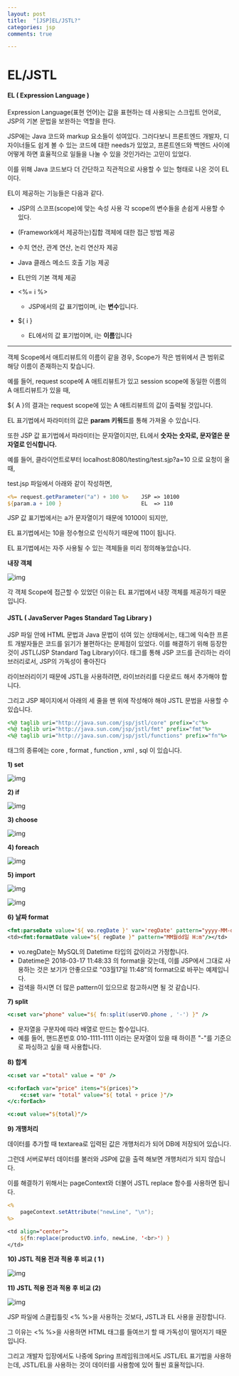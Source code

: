 ```yaml
---
layout: post
title:  "[JSP]EL/JSTL?"
categories: jsp
comments: true

---
```


# EL/JSTL



#### **EL ( Expression Language )**

Expression Language(표현 언어)는 값을 표현하는 데 사용되는 스크립트 언어로, JSP의 기본 문법을 보완하는 역할을 한다.

JSP에는 Java 코드와 markup 요소들이 섞여있다. 그러다보니 프론트엔드 개발자, 디자이너들도 쉽게 볼 수 있는 코드에 대한 needs가 있었고, 프론트엔드와 백엔드 사이에 어떻게 하면 효율적으로 일들을 나눌 수 있을 것인가라는 고민이 있었다.

이를 위해 Java 코드보다 더 간단하고 직관적으로 사용할 수 있는 형태로 나온 것이 EL이다.

EL이 제공하는 기능들은 다음과 같다.

- JSP의 스코프(scope)에 맞는 속성 사용
  각 scope의 변수들을 손쉽게 사용할 수 있다.

- (Framework에서 제공하는)집합 객체에 대한 접근 방법 제공

- 수치 연산, 관계 연산, 논리 연산자 제공

- Java 클래스 메소드 호출 기능 제공

- EL만의 기본 객체 제공 

- <%= i %> 
  * JSP에서의 값 표기법이며, i는 **변수**입니다.
- ${ i }
  * EL에서의 값 표기법이며, i는 **이름**입니다

------

객체 Scope에서 애트리뷰트의 이름이 같을 경우, Scope가 작은 범위에서 큰 범위로 해당 이름이 존재하는지 찾습니다.

예를 들어, request scope에 A 애트리뷰트가 있고 session scope에 동일한 이름의 A 애트리뷰트가 있을 때,

${ A }의 결과는 request scope에 있는 A 애트리뷰트의 값이 출력될 것입니다.



EL 표기법에서 파라미터의 값은 **param 키워드**를 통해 가져올 수 있습니다.

또한 JSP 값 표기법에서 파라미터는 문자열이지만, EL에서 **숫자는 숫자로, 문자열은 문자열로 인식합니다.**



예를 들어, 클라이언트로부터 localhost:8080/testing/test.sjp?a=10 으로 요청이 올 때,

test.jsp 파일에서 아래와 같이 작성하면,

````jsp
<%= request.getParameter("a") + 100 %>    JSP => 10100
${param.a + 100 }                         EL  => 110
````

JSP 값 표기법에서는 a가 문자열이기 때문에 10100이 되지만,

EL 표기법에서는 10을 정수형으로 인식하기 때문에 110이 됩니다.



EL 표기법에서는 자주 사용될 수 있는 객체들을 미리 정의해놓았습니다.

**내장 객체**

![img](https://t1.daumcdn.net/cfile/tistory/9986DF485B38751610)

각 객체 Scope에 접근할 수 있었던 이유는 EL 표기법에서 내장 객체를 제공하기 때문입니다.



#### **JSTL (** **JavaServer Pages Standard Tag Library** **)**

JSP 파일 안에 HTML 문법과 Java 문법이 섞여 있는 상태에서는, 태그에 익숙한 프론트 개발자들은 코드를 읽기가 불편하다는 문제점이 있었다. 이를 해결하기 위해 등장한 것이 JSTL(JSP Standard Tag Library)이다. 태그를 통해 JSP 코드를 관리하는 라이브러리로서, JSP의 가독성이 좋아진다



라이브러리이기 때문에 JSTL을 사용하려면, 라이브러리를 다운로드 해서 추가해야 합니다. 

그리고 JSP 페이지에서 아래의 세 줄을 맨 위에 작성해야 해야 JSTL 문법을 사용할 수 있습니다.

```jsp
<%@ taglib uri="http://java.sun.com/jsp/jstl/core" prefix="c"%>
<%@ taglib uri="http://java.sun.com/jsp/jstl/fmt" prefix="fmt"%>
<%@ taglib uri="http://java.sun.com/jsp/jstl/functions" prefix="fn"%>
```

태그의 종류에는 core , format , function , xml , sql 이 있습니다.



**1) set**

![img](https://t1.daumcdn.net/cfile/tistory/99EEA23C5AAE5F3E01)







**2) if**

![img](https://t1.daumcdn.net/cfile/tistory/995FCB3E5AAE615823)







**3) choose**

![img](https://t1.daumcdn.net/cfile/tistory/9977DE375AAE618009)







**4) foreach**

![img](https://t1.daumcdn.net/cfile/tistory/99E18A375AAE5F6724)



**5) import**

![img](https://t1.daumcdn.net/cfile/tistory/991FD4345AAE5F8B09)



![img](https://t1.daumcdn.net/cfile/tistory/99166A335AAE5FD814)



**6) 날짜 format**

```jsp
<fmt:parseDate value='${ vo.regDate }' var='regDate' pattern="yyyy-MM-dd H:m" />
<td><fmt:formatDate value="${ regDate }" pattern="MM월dd일 H:m"/></td>
```

- vo.regDate는 MySQL의 Datetime 타입의 값이라고 가정합니다.
- Datetime은 2018-03-17 11:48:33 의 format을 갖는데, 이를 JSP에서 그대로 사용하는 것은 보기가 안좋으므로 "03월17일 11:48"의 format으로 바꾸는 예제입니다.
- 검색을 하시면 더 많은 pattern이 있으므로 참고하시면 될 것 같습니다.



**7) split**

```jsp
<c:set var="phone" value="${ fn:split(userVO.phone , '-') }" />
```

- 문자열을 구분자에 따라 배열로 만드는 함수입니다.
- 예를 들어, 핸드폰번호 010-1111-1111 이라는 문자열이 있을 때 하이픈 "-"를 기준으로 파싱하고 싶을 때 사용합니다.



**8) 합계**

```jsp
<c:set var ="total" value = "0" />

<c:forEach var="price" items="${prices}">
    <c:set var= "total" value="${ total + price }"/>
</c:forEach>

<c:out value="${total}"/>
```



**9) 개행처리**

데이터를 추가할 때 textarea로 입력된 값은 개행처리가 되어 DB에 저장되어 있습니다.

그런데 서버로부터 데이터를 불러와 JSP에 값을 출력 해보면 개행처리가 되지 않습니다.

이를 해결하기 위해서는 pageContext와 더불어 JSTL replace 함수를 사용하면 됩니다.

```jsp
<%
    pageContext.setAttribute("newLine", "\n");
%>

<td align="center">
    ${fn:replace(productVO.info, newLine, '<br>') }
</td>
```



**10) JSTL 적용 전과 적용 후 비교 ( 1 )**

![img](https://t1.daumcdn.net/cfile/tistory/995A24355AAE629706)









**11) JSTL 적용 전과 적용 후 비교 (2)**

![img](https://t1.daumcdn.net/cfile/tistory/99F0F8385AAE633330)





JSP 파일에 스클립틀릿 <% %>을 사용하는 것보다, JSTL과 EL 사용을 권장합니다.

그 이유는 <% %>을 사용하면 HTML 태그를 들여쓰기 할 때 가독성이 떨어지기 때문입니다.

그리고 개발자 입장에서도 나중에 Spring 프레임워크에서도 JSTL/EL 표기법을 사용하는데, JSTL/EL을 사용하는 것이 데이터를 사용함에 있어 훨씬 효율적입니다.




